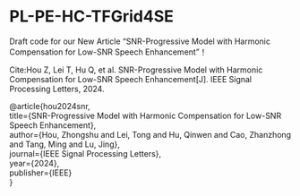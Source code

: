 # PL-PE-HC-TFGrid4SE
Draft code for our New Article “SNR-Progressive Model with Harmonic Compensation for Low-SNR Speech Enhancement”！

Cite:Hou Z, Lei T, Hu Q, et al. SNR-Progressive Model with Harmonic Compensation for Low-SNR Speech Enhancement[J]. IEEE Signal Processing Letters, 2024.

@article{hou2024snr,\
  title={SNR-Progressive Model with Harmonic Compensation for Low-SNR Speech Enhancement},\
  author={Hou, Zhongshu and Lei, Tong and Hu, Qinwen and Cao, Zhanzhong and Tang, Ming and Lu, Jing},\
  journal={IEEE Signal Processing Letters},\
  year={2024},\
  publisher={IEEE}\
}
